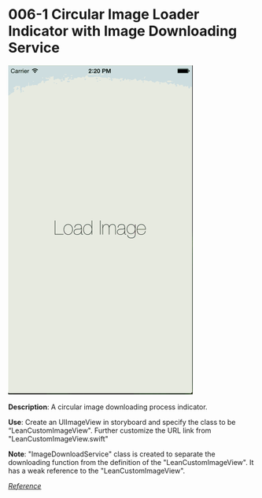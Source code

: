 # 006-1 Circular Image Loader Indicator with Image Downloading Service 

![Snapshot 1](https://github.com/vidaaudrey/006-Circular-Image-Loader-Indicator/blob/master/_Snapshot/Snapshot.gif)


**Description**: A circular image downloading process indicator. 

**Use**: Create an UIImageView in storyboard and specify the class to be “LeanCustomImageView". Further customize the URL link from "LeanCustomImageView.swift"

**Note**: "ImageDownloadService" class is created to separate the downloading function from the definition of the "LeanCustomImageView". It has a weak reference to the "LeanCustomImageView". 

[*Reference*](http://www.raywenderlich.com/94302/implement-circular-image-loader-animation-cashapelayer)
